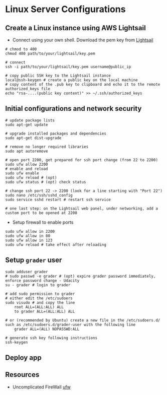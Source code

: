 # Linux Server Configurations

## Create a Linux instance using AWS Lightsail

- Connect using your own shell. Download the pem key from [Lightsail](https://lightsail.aws.amazon.com/ls/webapp/account/keys)
```shell
# chmod to 400
chmod 400 path/to/your/lightsail/key.pem

# connect
ssh -i path/to/your/lightsail/key.pem username@public_ip

# copy public SSH key to the Lightsail instance
local@ssh-keygen # create a public key on the local machine
# copy content of the .pub key to clipboard and echo it to the remote authorized_keys file
echo "rsa-....(public key content)" >> ~/.ssh/authorized_keys
```



## Initial configurations and network security

```shell
# update package lists
sudo apt-get update

# upgrade installed packages and dependencies
sudo apt-get dist-upgrade

# remove no longer required libraries
sudo apt autoremove

# open port 2200, get prepared for ssh port change (from 22 to 2200)
sudo ufw allow 2200
# enable and reload
sudo ufw enable
sudo ufw reload # (opt)
sudo ufw status # (opt) check status

# change ssh port 22 -> 2200 (look for a line starting with "Port 22")
sudo nano /etc/ssh/sshd_config
sudo service sshd restart # restart ssh service

# one last step: on the Lightsail web panel, under networking, add a custom port to be opened at 2200
```

- Setup firewall to enable ports
```shell
sudo ufw allow in 2200
sudo ufw allow in 80
sudo ufw allow in 123
sudo ufw reload # take effect after reloading
```

## Setup `grader` user

```shell
sudo adduser grader
# sudo passwd -e grader # (opt) expire grader password immediately, enforce password change - Udacity
su - grader # login to grader

# add sudo permission to grader
# either edit the /etc/sudoers
sudo visudo # and copy the line
    root ALL=(ALL:ALL) ALL
    to grader ALL=(ALL:ALL) ALL

# or (recommended by Ubuntu) create a new file in the /etc/sudoers.d/ such as /etc/sudoers.d/grader-user with the following line
    grader ALL=(ALL) NOPASSWD:ALL

# generate ssh key following instructions
ssh-keygen
```

## Deploy app


## Resources
- Uncomplicated FireWall [ufw](https://www.linux.com/learn/introduction-uncomplicated-firewall-ufw)
